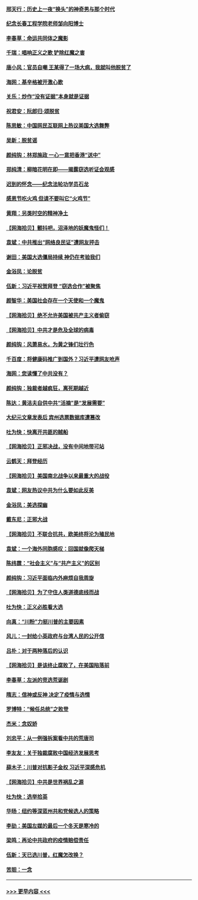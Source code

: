 #### [邢天行：历史上一夜“换头”的神奇男与那个时代](../pages/nsc993/n12589424.md?t=12021351) 
#### [纪念长春工程学院老师邹向阳博士](../pages/nsc993/n12585390.md?t=12021351) 
#### [李春草：命运共同体之魔影](../pages/nsc993/n12585026.md?t=12021351) 
#### [千瑞：唱响正义之歌 铲除红魔之害](../pages/nsc993/n12585002.md?t=12021351) 
#### [唐小风：官员自嘲 王某得了一场大病，我就叫他脱贫了](../pages/nsc993/n12584981.md?t=12021351) 
#### [海网：基辛格被开激心歌](../pages/nsc993/n12584946.md?t=12021351) 
#### [关乐：炒作“没有证据”本身就是证据](../pages/nsc993/n12583146.md?t=12021351) 
#### [祝君安：阮郎归‧颂脱贫](../pages/nsc993/n12583119.md?t=12021351) 
#### [陈思敏：中国网民互联网上热议美国大选舞弊](../pages/nsc993/n12582845.md?t=12021351) 
#### [吴新：脱贫谣](../pages/nsc993/n12580839.md?t=12021351) 
#### [颜纯钩：林郑施政 一心一意把香港“送中”](../pages/nsc993/n12580805.md?t=12021351) 
#### [郑纯清：柳暗花明在即——揭露窃选听证会观感](../pages/nsc993/n12580795.md?t=12021351) 
#### [迟到的怀念——纪念法轮功学员石龙](../pages/nsc993/n12580245.md?t=12021351) 
#### [感恩节吃火鸡  但请不要叫它“火鸡节”](../pages/nsc993/n12580252.md?t=12021351) 
#### [黄翔：另类时空的精神净土](../pages/nsc993/n12578638.md?t=12021351) 
#### [【网海拾贝】颤抖吧，沼泽地的妖魔鬼怪们！](../pages/nsc993/n12578552.md?t=12021351) 
#### [袁斌：中共推出“网络良民证”遭网友抨击](../pages/nsc993/n12578511.md?t=12021351) 
#### [谢田：美国大选僵局持续 神仍在考验我们](../pages/nsc993/n12577432.md?t=12021351) 
#### [金浴凤：论脱贫](../pages/nsc993/n12576386.md?t=12021351) 
#### [伍新：习近平祝贺拜登 “窃选合作”被聚焦](../pages/nsc993/n12576358.md?t=12021351) 
#### [颜智华：美国社会存在一个天使和一个魔鬼](../pages/nsc993/n12574299.md?t=12021351) 
#### [【网海拾贝】绝不允许美国被共产主义者偷窃](../pages/nsc993/n12573396.md?t=12021351) 
#### [【网海拾贝】中共才是危及全球的病毒](../pages/nsc993/n12571204.md?t=12021351) 
#### [颜纯钩：风萧易水，为黄之锋们壮行色](../pages/nsc993/n12571487.md?t=12021351) 
#### [千百度：将健康码推广到国外？习近平遭网友呛声](../pages/nsc993/n12570808.md?t=12021351) 
#### [海网：您读懂了中共没有？](../pages/nsc993/n12570487.md?t=12021351) 
#### [颜纯钩：独裁者越疯狂，离死期越近](../pages/nsc993/n12569055.md?t=12021351) 
#### [陈达：黄洁夫自供中共“活摘”是“发展需要”](../pages/nsc993/n12568541.md?t=12021351) 
#### [大纪元文章发表后 宾州选票数据库遭篡改](../pages/nsc993/n12568105.md?t=12021351) 
#### [吐为快：快离开共匪的贼船](../pages/nsc993/n12568462.md?t=12021351) 
#### [【网海拾贝】正邪决战，没有中间地带可站](../pages/nsc993/n12568439.md?t=12021351) 
#### [云鹤天：拜登经历](../pages/nsc993/n12567294.md?t=12021351) 
#### [【网海拾贝】美国南北战争以来最重大的战役](../pages/nsc993/n12567247.md?t=12021351) 
#### [袁斌：网友热议中共为什么要如此反美](../pages/nsc993/n12567162.md?t=12021351) 
#### [金浴凤：美选探幽](../pages/nsc993/n12567147.md?t=12021351) 
#### [戴东尼：正邪大战](../pages/nsc993/n12567033.md?t=12021351) 
#### [【网海拾贝】不联合抗共，欧美终将沦为殖民地](../pages/nsc993/n12565068.md?t=12021351) 
#### [袁斌：一个海外同胞感叹：回国就像爬天梯](../pages/nsc993/n12564986.md?t=12021351) 
#### [陈纬霆：“社会主义”与“共产主义”的区别](../pages/nsc993/n12562417.md?t=12021351) 
#### [颜纯钩：习近平面临内外麻烦自我周旋](../pages/nsc993/n12563356.md?t=12021351) 
#### [【网海拾贝】为了守住人类道德底线而战](../pages/nsc993/n12562542.md?t=12021351) 
#### [吐为快：正义必胜看大选](../pages/nsc993/n12561967.md?t=12021351) 
#### [向真：“川粉”力挺川普的主要因素](../pages/nsc993/n12560774.md?t=12021351) 
#### [风儿：一封给小英政府与台湾人民的公开信](../pages/nsc993/n12560581.md?t=12021351) 
#### [吕朴：对于两种落后的认识](../pages/nsc993/n12560492.md?t=12021351) 
#### [【网海拾贝】是该终止腐败了，在美国陷落前](../pages/nsc993/n12559936.md?t=12021351) 
#### [李春草：左派的竞选荒诞剧](../pages/nsc993/n12558380.md?t=12021351) 
#### [隋志：信神或反神 决定了疫情与选情](../pages/nsc993/n12558255.md?t=12021351) 
#### [罗博特：“候任总统”之败登](../pages/nsc993/n12558189.md?t=12021351) 
#### [杰米：念奴娇](../pages/nsc993/n12558174.md?t=12021351) 
#### [刘忠平：从一例强拆案看中共的荒唐司](../pages/nsc993/n12558036.md?t=12021351) 
#### [李友友：关于独裁腐败中国经济发展思考](../pages/nsc993/n12558004.md?t=12021351) 
#### [薛木子：川普对抗影子金权 习近平深感危机](../pages/nsc993/n12557342.md?t=12021351) 
#### [【网海拾贝】中共是世界祸乱之源](../pages/nsc993/n12555353.md?t=12021351) 
#### [吐为快：选举拾英](../pages/nsc993/n12555041.md?t=12021351) 
#### [华旸：纽约等深蓝州共和党候选人的策略](../pages/nsc993/n12554309.md?t=12021351) 
#### [李劼：美国左媒的最后一个冬天是寒冷的](../pages/nsc993/n12552947.md?t=12021351) 
#### [梁鸣：再论中共政府的疫情赔偿责任](../pages/nsc993/n12553012.md?t=12021351) 
#### [伍新：天已选川普，红魔怎改换？](../pages/nsc993/n12552970.md?t=12021351) 
#### [苦胆：一念](../pages/nsc993/n12552957.md?t=12021351) 

----
#### [ >>> 更早内容 <<< ](../indexes/nsc993-earlier.md)
